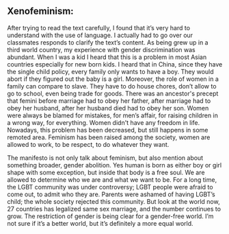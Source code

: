 ## Xenofeminism:
After trying to read the text carefully, I found that it’s very hard to understand with the use of language. I actually had to go over our classmates responds to clarify the text’s content. As being grew up in a third world country, my experience with gender discrimination was abundant. When I was a kid I heard that this is a problem in most Asian countries especially for new born kids. I heard that in China, since they have the single child policy, every family only wants to have a boy. They would abort if they figured out the baby is a girl. Moreover, the role of women in a family can compare to slave. They have to do house chores, don’t allow to go to school, even being trade for goods. There was an ancestor's precept that femini before marriage had to obey her father, after marriage had to obey her husband, after her husband died had to obey her son. Women were always be blamed for mistakes, for men’s affair, for raising children in a wrong way, for everything. Women didn't have any freedom in life. Nowadays, this problem has been decreased, but still happens in some remoted area. Feminism has been raised among the society, women are allowed to work, to be respect, to do whatever they want. 

The manifesto is not only talk about feminism, but also mention about something broader, gender abolition. Yes human is born as either boy or girl shape with some exception, but inside that body is a free soul. We are allowed to determine who we are and what we want to be. For a long time, the LGBT community was under controversy; LGBT people were afraid to come out, to admit who they are. Parents were ashamed of having LGBT’s child; the whole society rejected this community. But look at the world now, 27 countries has legalized same sex marriage, and the number continues to grow. The restriction of gender is being clear for a gender-free world. I’m not sure if it’s a better world, but it’s definitely a more equal world. 

